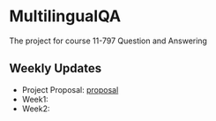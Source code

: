 # MultilingualQA
The project for course 11-797 Question and Answering

## Weekly Updates

- Project Proposal: [proposal](./proposal.pdf)
- Week1: 
- Week2: 
